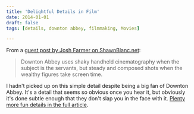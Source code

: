 ```yaml
---
title: 'Delightful Details in Film'
date: 2014-01-01
draft: false
tags: [details, downton abbey, filmmaking, Movies]

---
```


From a [guest post by Josh Farmer on ShawnBlanc.net](http://shawnblanc.net/2014/01/unexpected-exceedings/):

> Downton Abbey uses shaky handheld cinematography when the subject is the servants, but steady and composed shots when the wealthy figures take screen time.

I hadn't picked up on this simple detail despite being a big fan of Downton Abbey. It's a detail that seems so obvious once you hear it, but obviously it's done subtle enough that they don't slap you in the face with it. [Plenty more fun details in the full article](http://shawnblanc.net/2014/01/unexpected-exceedings/).